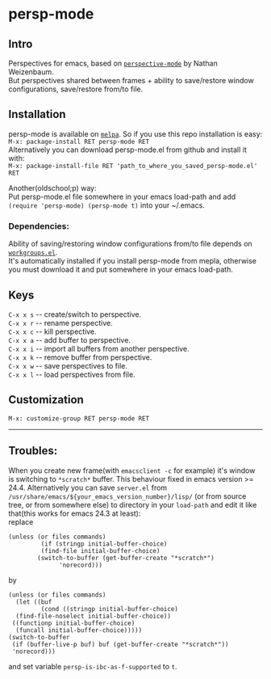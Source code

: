# persp-mode

## Intro
Perspectives for emacs, based on [`perspective-mode`](http://github.com/nex3/perspective-el) by Nathan Weizenbaum.  
But perspectives shared between frames \+ ability to save/restore window configurations, save/restore from/to file.  

## Installation
persp-mode is available on [`melpa`](https://github.com/milkypostman/melpa). So if you use this repo installation is easy:  
`M-x: package-install RET persp-mode RET`  
Alternatively you can download persp-mode.el from github and install it with:  
`M-x: package-install-file RET 'path_to_where_you_saved_persp-mode.el' RET`  

Another(oldschool;p) way:  
Put persp-mode.el file somewhere in your emacs load-path and add `(require 'persp-mode) (persp-mode t)` into your ~/.emacs.  

### Dependencies:
Ability of saving/restoring window configurations from/to file depends on [`workgroups.el`](https://github.com/tlh/workgroups.el).  
It's automatically installed if you install persp-mode from mepla, otherwise you must download it and put somewhere in your emacs load-path.  

## Keys
`C-x x s` -- create/switch to perspective.  
`C-x x r` -- rename perspective.  
`C-x x c` -- kill perspective.  
`C-x x a` -- add buffer to perspective.  
`C-x x i` -- import all buffers from another perspective.  
`C-x x k` -- remove buffer from perspective.  
`C-x x w` -- save perspectives to file.  
`C-x x l` -- load perspectives from file.  

## Customization
`M-x: customize-group RET persp-mode RET`  

---

## Troubles:
When you create new frame(with `emacsclient -c` for example)
it's window is switching to `*scratch*` buffer. This behaviour fixed in emacs version >= 24.4.
Alternatively you can save `server.el` from `/usr/share/emacs/${your_emacs_version_number}/lisp/`
(or from source tree, or from somewhere else) to directory in your `load-path` and edit it like that(this works for emacs 24.3 at least):  
replace  

    (unless (or files commands)
             (if (stringp initial-buffer-choice)
             (find-file initial-buffer-choice)
           	(switch-to-buffer (get-buffer-create "*scratch*")
           		  'norecord)))

by  

    (unless (or files commands)
      (let ((buf
        	 (cond ((stringp initial-buffer-choice)
      (find-file-noselect initial-buffer-choice))
     ((functionp initial-buffer-choice)
      (funcall initial-buffer-choice)))))
    (switch-to-buffer
     (if (buffer-live-p buf) buf (get-buffer-create "*scratch*"))
     'norecord)))

and set variable `persp-is-ibc-as-f-supported` to `t`.
